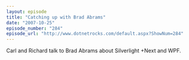 ```yaml
---
layout: episode
title: "Catching up with Brad Abrams"
date: "2007-10-25"
episode_number: "284"
episode_url: "http://www.dotnetrocks.com/default.aspx?ShowNum=284"
---
```


Carl and Richard talk to Brad Abrams about Silverlight +Next and WPF.
